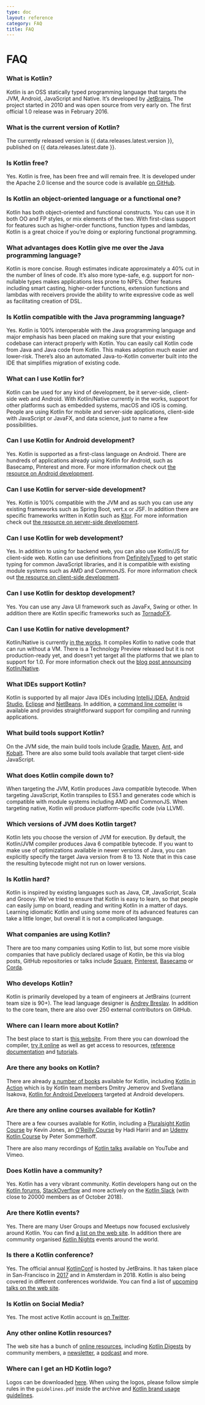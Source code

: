 ```yaml
---
type: doc
layout: reference
category: FAQ
title: FAQ
---
```


# FAQ

### What is Kotlin?

Kotlin is an OSS statically typed programming language that targets the JVM, Android, JavaScript and Native. 
It’s developed by [JetBrains](http://www.jetbrains.com). The project started in 2010 and was open source from very early on. The first official 1.0 release was in February 2016. 

### What is the current version of Kotlin?

The currently released version is {{ data.releases.latest.version }}, published on {{ data.releases.latest.date }}.

### Is Kotlin free?

Yes. Kotlin is free, has been free and will remain free. It is developed under the Apache 2.0 license and the source code is available [on GitHub](https://github.com/jetbrains/kotlin).

### Is Kotlin an object-oriented language or a functional one?

Kotlin has both object-oriented and functional constructs. You can use it in both OO and FP styles, or mix elements of the two. 
With first-class support for features such as higher-order functions, function types and lambdas, Kotlin is a great choice if you’re doing or exploring functional programming.

### What advantages does Kotlin give me over the Java programming language?

Kotlin is more concise. Rough estimates indicate approximately a 40% cut in the number of lines of code. 
It’s also more type-safe, e.g. support for non-nullable types makes applications less prone to NPE’s. 
Other features including smart casting, higher-order functions, extension functions and lambdas with receivers provide 
the ability to write expressive code as well as facilitating creation of DSL.
 
### Is Kotlin compatible with the Java programming language?

Yes. Kotlin is 100% interoperable with the Java programming language and major emphasis has been placed on making sure that your existing codebase 
can interact properly with Kotlin. You can easily call Kotlin code from Java and Java code from Kotlin. This makes adoption
much easier and lower-risk. There’s also an automated Java-to-Kotlin converter built into the IDE that simplifies migration of existing code.

### What can I use Kotlin for?

Kotlin can be used for any kind of development, be it server-side, client-side web and Android. With Kotlin/Native currently 
in the works, support for other platforms such as embedded systems, macOS and iOS is coming. People are using Kotlin for mobile 
and server-side applications, client-side with JavaScript or JavaFX, and data science, just to name a few possibilities. 

### Can I use Kotlin for Android development?

Yes. Kotlin is supported as a first-class language on Android. There are hundreds of applications already using Kotlin 
for Android, such as Basecamp, Pinterest and more. For more information check out [the resource on Android development](/docs/reference/android-overview.html).

### Can I use Kotlin for server-side development?

Yes. Kotlin is 100% compatible with the JVM and as such you can use any existing frameworks such as Spring Boot, 
vert.x or JSF. In addition there are specific frameworks written in Kotlin such as [Ktor](http://github.com/kotlin/ktor). 
For more information check out [the resource on server-side development](/docs/reference/server-overview.html).

### Can I use Kotlin for web development?

Yes. In addition to using for backend web, you can also use Kotlin/JS for client-side web. Kotlin can use definitions from 
[DefinitelyTyped](http://definitelytyped.org) to get static typing for common JavaScript libraries, and it is compatible with existing module systems such as AMD and CommonJS. 
For more information check out [the resource on client-side development](/docs/reference/js-overview.html).

### Can I use Kotlin for desktop development?

Yes. You can use any Java UI framework such as JavaFx, Swing or other. 
In addition there are Kotlin specific frameworks such as [TornadoFX](https://github.com/edvin/tornadofx). 

### Can I use Kotlin for native development?

Kotlin/Native is currently [in the works](https://blog.jetbrains.com/kotlin/tag/native/). It compiles Kotlin to native code 
that can run without a VM. There is a Technology Preview released but it is not production-ready yet, and doesn’t yet
 target all the platforms that we plan to support for 1.0. For more information check out the [blog post announcing Kotlin/Native](https://blog.jetbrains.com/kotlin/2017/04/kotlinnative-tech-preview-kotlin-without-a-vm/).

### What IDEs support Kotlin?

Kotlin is supported by all major Java IDEs including [IntelliJ IDEA](/docs/tutorials/getting-started.html),
[Android Studio](/docs/tutorials/kotlin-android.html), [Eclipse](/docs/tutorials/getting-started-eclipse.html) and 
[NetBeans](http://plugins.netbeans.org/plugin/68590/kotlin). In addition, a [command line compiler](/docs/tutorials/command-line.html) 
is available and provides straightforward support for compiling and running applications.
  
### What build tools support Kotlin?

On the JVM side, the main build tools include [Gradle](/docs/reference/using-gradle.html), [Maven](/docs/reference/using-maven.html), 
[Ant](/docs/reference/using-ant.html), and [Kobalt](http://beust.com/kobalt/home/index.html). There are also some build tools available that target client-side JavaScript. 

### What does Kotlin compile down to?

When targeting the JVM, Kotlin produces Java compatible bytecode. When targeting JavaScript, Kotlin transpiles to ES5.1 and generates
code which is compatible with module systems including AMD and CommonJS. When targeting native, Kotlin will produce platform-specific code (via LLVM). 

### Which versions of JVM does Kotlin target?

Kotlin lets you choose the version of JVM for execution. By default, the Kotlin/JVM compiler produces Java 6 compatible bytecode.
If you want to make use of optimizations available in newer versions of Java, you can explicitly specify the target Java version from 8 to 13.
Note that in this case the resulting bytecode might not run on lower versions. 

### Is Kotlin hard?

Kotlin is inspired by existing languages such as Java, C#, JavaScript, Scala and Groovy. We've tried to ensure that Kotlin is easy to learn,
so that people can easily jump on board, reading and writing Kotlin in a matter of days. 
Learning idiomatic Kotlin and using some more of its advanced features can take a little longer, but overall it is not a complicated language.
 
### What companies are using Kotlin?
 
There are too many companies using Kotlin to list, but some more visible companies that have publicly declared usage of Kotlin, be this via blog posts, GitHub repositories or talks include 
[Square](https://medium.com/square-corner-blog/square-open-source-loves-kotlin-c57c21710a17), [Pinterest](https://www.youtube.com/watch?v=mDpnc45WwlI), [Basecamp](https://m.signalvnoise.com/how-we-made-basecamp-3s-android-app-100-kotlin-35e4e1c0ef12) or [Corda](https://docs.corda.net/releases/release-M9.2/further-notes-on-kotlin.html).
 
### Who develops Kotlin?

Kotlin is primarily developed by a team of engineers at JetBrains (current team size is 90+). The lead language designer is 
[Andrey Breslav](https://twitter.com/abreslav). In addition to the core team, there are also over 250 external contributors on GitHub. 

### Where can I learn more about Kotlin?

The best place to start is [this website](https://kotlinlang.org). From there you can download the compiler, 
[try it online](https://play.kotlinlang.org) as well as get access to resources, [reference documentation](/docs/reference/index.html)
and [tutorials](/docs/tutorials/index.html). 

### Are there any books on Kotlin?

There are already [a number of books](/docs/books.html) available for Kotlin, including [Kotlin in Action](https://www.manning.com/books/kotlin-in-action) which is by Kotlin team members Dmitry Jemerov and Svetlana Isakova, 
[Kotlin for Android Developers](https://leanpub.com/kotlin-for-android-developers) targeted at Android developers. 

### Are there any online courses available for Kotlin?

There are a few courses available for Kotlin, including a [Pluralsight Kotlin Course](https://www.pluralsight.com/courses/kotlin-getting-started) by Kevin Jones, 
an [O’Reilly Course](http://shop.oreilly.com/product/0636920052982.do) by Hadi Hariri and an [Udemy Kotlin Course](http://petersommerhoff.com/dev/kotlin/kotlin-beginner-tutorial/) by Peter Sommerhoff.

There are also many recordings of [Kotlin talks](http://kotlinlang.org/community/talks.html) available on YouTube and Vimeo. 

### Does Kotlin have a community?

Yes. Kotlin has a very vibrant community. Kotlin developers hang out on the [Kotlin forums](http://discuss.kotlinlang.org), 
[StackOverflow](http://stackoverflow.com/questions/tagged/kotlin) and more actively on the [Kotlin Slack](http://slack.kotlinlang.org) 
(with close to 20000 members as of October 2018). 

### Are there Kotlin events?
 
Yes. There are many User Groups and Meetups now focused exclusively around Kotlin. You can find [a list on the web site](/user-groups/user-group-list.html).
In addition there are community organised [Kotlin Nights](/community/kotlin-nights.html) events around the world.

### Is there a Kotlin conference?

Yes. The official annual [KotlinConf](https://kotlinconf.com/) is hosted by JetBrains.
It has taken place in San-Francisco in [2017](https://kotlinconf.com/2017/) and in Amsterdam in 2018.
Kotlin is also being covered in different conferences worldwide. You can find a list of [upcoming talks on the web site](/community/talks.html?time=upcoming).

### Is Kotlin on Social Media?

Yes. The most active Kotlin account is [on Twitter](https://twitter.com/kotlin).

### Any other online Kotlin resources?

The web site has a bunch of [online resources](https://kotlinlang.org/community/), including [Kotlin Digests](https://kotlin.link) by community members, 
a [newsletter](http://www.kotlinweekly.net), a [podcast](https://talkingkotlin.com) and more.   

### Where can I get an HD Kotlin logo?

Logos can be downloaded [here](https://resources.jetbrains.com/storage/products/kotlin/docs/kotlin_logos.zip).
When using the logos, please follow simple rules in the `guidelines.pdf` inside the archive and [Kotlin brand usage guidelines](/foundation/guidelines.html).
